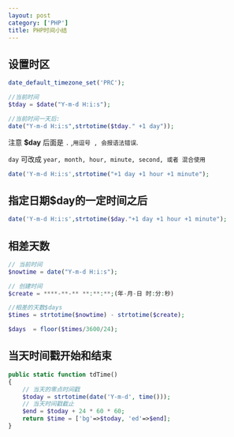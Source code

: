 ```yaml
---
layout: post
category: ['PHP']
title: PHP时间小结
---
```

## 设置时区
```php
date_default_timezone_set('PRC');
```
```php
//当前时间
$tday = $date("Y-m-d H:i:s");

//当前时间一天后:
date("Y-m-d H:i:s",strtotime($tday." +1 day"));
```
注意 **$day** 后面是 `.` ,`用逗号 , 会报语法错误`.

`day` 可改成 `year, month, hour, minute, second, 或者 混合使用`
```php
date('Y-m-d H:i:s',strtotime("+1 day +1 hour +1 minute");
```
## 指定日期$day的一定时间之后
```php
date('Y-m-d H:i:s',strtotime($day."+1 day +1 hour +1 minute");
```

## 相差天数
```php
// 当前时间
$nowtime = date("Y-m-d H:i:s");

// 创建时间
$create = ****-**-** **:**:**;(年-月-日 时:分:秒)

//相差的天数$days
$times = strtotime($nowtime) - strtotime($create);

$days  = floor($times/3600/24);
```
## 当天时间戳开始和结束
```php
public static function tdTime()
{
    // 当天的零点时间戳
    $today = strtotime(date('Y-m-d', time()));
    // 当天时间戳截止
    $end = $today + 24 * 60 * 60;
    return $time = ['bg'=>$today, 'ed'=>$end];
}
```
